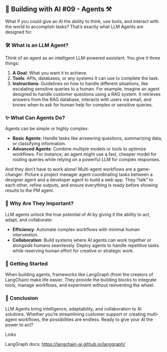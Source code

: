 ## 🤖 Building with AI #09 - Agents ⚒️
What if you could give an AI the ability to think, use tools, and interact with the world to accomplish tasks? That’s exactly what LLM Agents are designed for.

### 🛠️ What is an LLM Agent?
Think of an agent as an intelligent LLM-powered assistant. You give it three things:

1. **A Goal**: What you want it to achieve.
2. **Tools**: APIs, databases, or any systems it can use to complete the task.
3. **Instructions**: Guidelines on how to handle different situations, like escalating sensitive queries to a human.
For example, imagine an agent designed to handle customer questions using a RAG system. It retrieves answers from the RAG database, interacts with users via email, and knows when to ask for human help for complex or sensitive queries.

### ✨ What Can Agents Do?
Agents can be simple or highly complex:

* **Basic Agents**: Handle tasks like answering questions, summarizing data, or classifying information.
* **Advanced Agents**: Combine multiple models or tools to optimize workflows. For instance, an agent might use a fast, cheaper model for routing queries while relying on a powerful LLM for complex responses.

And they don’t have to work alone! Multi-agent workflows are a game-changer:
Picture a project manager agent coordinating tasks between a designer agent and a developer agent to build a web app. They "talk" to each other, refine outputs, and ensure everything is ready before showing results to the PM agent.

### 🚀 Why Are They Important?
LLM agents unlock the true potential of AI by giving it the ability to act, adapt, and collaborate:

* **Efficiency**: Automate complex workflows with minimal human intervention.
* **Collaboration**: Build systems where AI agents can work together or alongside humans seamlessly. Deploy agents to handle repetitive tasks while reserving human effort for creative or strategic work.

### 🔧 Getting Started
When building agents, frameworks like LangGraph (from the creators of LangChain) make life easier. They provide the building blocks to integrate tools, manage workflows, and experiment without reinventing the wheel.

### 🌟 Conclusion
LLM Agents bring intelligence, adaptability, and collaboration to AI solutions. Whether you’re streamlining customer support or creating multi-agent workflows, the possibilities are endless. Ready to give your AI the power to act?

Links

LangGraph docs: https://langchain-ai.github.io/langgraph/
